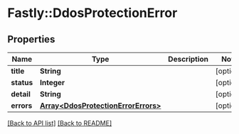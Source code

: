 # Fastly::DdosProtectionError

## Properties

| Name | Type | Description | Notes |
| ---- | ---- | ----------- | ----- |
| **title** | **String** |  | [optional] |
| **status** | **Integer** |  | [optional] |
| **detail** | **String** |  | [optional] |
| **errors** | [**Array&lt;DdosProtectionErrorErrors&gt;**](DdosProtectionErrorErrors.md) |  | [optional] |

[[Back to API list]](../../README.md#endpoints) [[Back to README]](../../README.md)

